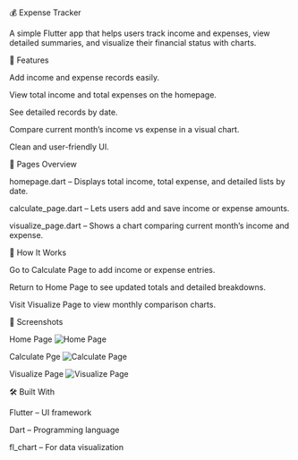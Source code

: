 💰 Expense Tracker

A simple Flutter app that helps users track income and expenses, view detailed summaries, and visualize their financial status with charts.

📱 Features

Add income and expense records easily.

View total income and total expenses on the homepage.

See detailed records by date.

Compare current month’s income vs expense in a visual chart.

Clean and user-friendly UI.

🧩 Pages Overview

homepage.dart – Displays total income, total expense, and detailed lists by date.

calculate_page.dart – Lets users add and save income or expense amounts.

visualize_page.dart – Shows a chart comparing current month’s income and expense.


🧠 How It Works

Go to Calculate Page to add income or expense entries.

Return to Home Page to see updated totals and detailed breakdowns.

Visit Visualize Page to view monthly comparison charts.

📸 Screenshots

Home Page
![Home Page](https://github.com/Prottoy-01/Expense_Tracker/blob/35cec904b43683a7d2cd3a7883f847a246683b9a/Screenshots/Screenshot_20251027-095148.png)

Calculate Pge
![Calculate Page](https://github.com/Prottoy-01/Expense_Tracker/blob/35cec904b43683a7d2cd3a7883f847a246683b9a/Screenshots/Screenshot_20251027-095156.png)

Visualize Page
![Visualize Page](https://github.com/Prottoy-01/Expense_Tracker/blob/35cec904b43683a7d2cd3a7883f847a246683b9a/Screenshots/Screenshot_20251027-094847.png)

🛠 Built With

Flutter – UI framework

Dart – Programming language

fl_chart – For data visualization 
